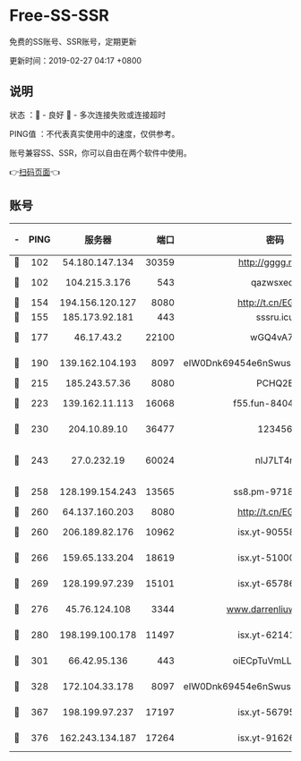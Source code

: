 # Free-SS-SSR

免费的SS账号、SSR账号，定期更新

更新时间：2019-02-27 04:17 +0800

## 说明

状态     ：🙂 - 良好 🙁 - 多次连接失败或连接超时

PING值   ：不代表真实使用中的速度，仅供参考。

账号兼容SS、SSR，你可以自由在两个软件中使用。

👉[扫码页面](https://liesauer.github.io/free-ss-ssr.github.io/)👈

## 账号

|-|PING|服务器|端口|密码|加密方式|区域|
|:----:|:----:|:-----:|-----:|:----:|:----:|:----:|
|🙂|102|54.180.147.134|30359|http://gggg.rocks|chacha20|KR|
|🙂|102|104.215.3.176|543|qazwsxedc|aes-256-gcm|JP|
|🙂|154|194.156.120.127|8080|http://t.cn/EGJIyrl|rc4-md5|RU|
|🙂|155|185.173.92.181|443|sssru.icu|rc4-md5|RU|
|🙂|177|46.17.43.2|22100|wGQ4vA7D|aes-256-gcm|RU|
|🙂|190|139.162.104.193|8097|eIW0Dnk69454e6nSwuspv9DmS201tQ0D|aes-256-cfb|JP|
|🙂|215|185.243.57.36|8080|PCHQ2E|rc4-md5|US|
|🙂|223|139.162.11.113|16068|f55.fun-84043831|aes-256-cfb|SG|
|🙂|230|204.10.89.10|36477|123456|aes-256-cfb|US|
|🙂|243|27.0.232.19|60024|nIJ7LT4n|xchacha20-ietf-poly1305|HK|
|🙂|258|128.199.154.243|13565|ss8.pm-97184216|aes-256-cfb|SG|
|🙂|260|64.137.160.203|8080|http://t.cn/EGJIyrl|rc4-md5|CA|
|🙂|260|206.189.82.176|10962|isx.yt-90558804|aes-256-cfb|SG|
|🙂|266|159.65.133.204|18619|isx.yt-51000018|aes-256-cfb|SG|
|🙂|269|128.199.97.239|15101|isx.yt-65786071|aes-256-cfb|SG|
|🙂|276|45.76.124.108|3344|www.darrenliuwei.com|aes-256-cfb|AU|
|🙂|280|198.199.100.178|11497|isx.yt-62141946|aes-256-cfb|US|
|🙂|301|66.42.95.136|443|oiECpTuVmLLxk4Ts|aes-256-cfb|US|
|🙂|328|172.104.33.178|8097|eIW0Dnk69454e6nSwuspv9DmS201tQ0D|aes-256-cfb|SG|
|🙂|367|198.199.97.237|17197|isx.yt-56795890|aes-256-cfb|US|
|🙂|376|162.243.134.187|17264|isx.yt-91626213|aes-256-cfb|US|
